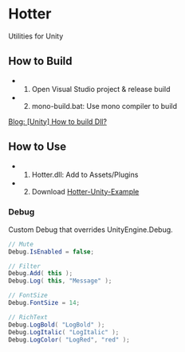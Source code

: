 # Hotter
Utilities for Unity

## How to Build
* 1. Open Visual Studio project & release build
* 2. mono-build.bat: Use mono compiler to build

[Blog: [Unity] How to build Dll?](http://blog.ctrlxctrlv.net/en/unity-build-dll/)

## How to Use
* 1. Hotter.dll: Add to Assets/Plugins
* 2. Download [Hotter-Unity-Example](https://github.com/scissor/Hotter-Unity-Example)


### Debug
Custom Debug that overrides UnityEngine.Debug.

```c#
// Mute
Debug.IsEnabled = false;

// Filter
Debug.Add( this );
Debug.Log( this, "Message" );

// FontSize
Debug.FontSize = 14;

// RichText
Debug.LogBold( "LogBold" );
Debug.LogItalic( "LogItalic" );
Debug.LogColor( "LogRed", "red" );
```
